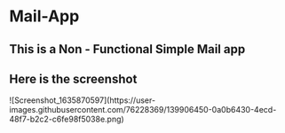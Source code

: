 # Mail-App
<h2>This is a Non - Functional Simple Mail app</h2>
<h2>Here is the screenshot</h2>
![Screenshot_1635870597](https://user-images.githubusercontent.com/76228369/139906450-0a0b6430-4ecd-48f7-b2c2-c6fe98f5038e.png)

